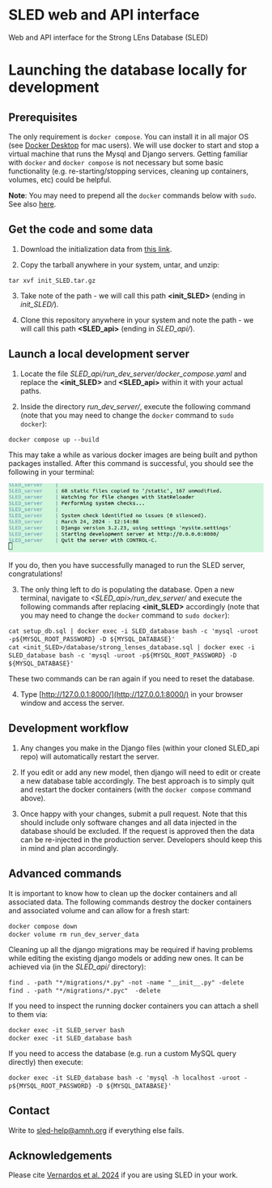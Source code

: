 # SLED web and API interface
Web and API interface for the Strong LEns Database (SLED)


# Launching the database locally for development


## Prerequisites

The only requirement is `docker compose`. You can install it in all major OS (see [Docker Desktop](https://docs.docker.com/desktop/install/mac-install/) for mac users). We will use docker to start and stop a virtual machine that runs the Mysql and Django servers. Getting familiar with `docker` and `docker compose` is not necessary but some basic functionality (e.g. re-starting/stopping services, cleaning up containers, volumes, etc) could be helpful.

**Note**: You may need to prepend all the `docker` commands below with `sudo`. See also [here](https://docs.docker.com/engine/install/linux-postinstall/).



## Get the code and some data

1. Download the initialization data from [this link]().

2. Copy the tarball anywhere in your system, untar, and unzip:
```
tar xvf init_SLED.tar.gz
```

3. Take note of the path - we will call this path **<init_SLED>** (ending in *init_SLED/*).

4. Clone this repository anywhere in your system and note the path - we will call this path **<SLED_api>** (ending in *SLED_api/*).



## Launch a local development server

1. Locate the file *SLED_api/run_dev_server/docker_compose.yaml* and replace the **<init_SLED>** and **<SLED_api>** within it with your actual paths.

2. Inside the directory *run_dev_server/*, execute the following command (note that you may need to change the `docker` command to `sudo docker`):
```
docker compose up --build
```
This may take a while as various docker images are being built and python packages installed.
After this command is successful, you should see the following in your terminal:

![Django server launched in the terminal](/run_dev_server/django_success.png)

If you do, then you have successfully managed to run the SLED server, congratulations!

3. The only thing left to do is populating the database. Open a new terminal, navigate to *<SLED_api>/run_dev_server/* and execute the following commands after replacing **<init_SLED>** accordingly (note that you may need to change the `docker` command to `sudo docker`):
```
cat setup_db.sql | docker exec -i SLED_database bash -c 'mysql -uroot -p${MYSQL_ROOT_PASSWORD} -D ${MYSQL_DATABASE}'
cat <init_SLED>/database/strong_lenses_database.sql | docker exec -i SLED_database bash -c 'mysql -uroot -p${MYSQL_ROOT_PASSWORD} -D ${MYSQL_DATABASE}'
```
These two commands can be ran again if you need to reset the database.

4. Type [http://127.0.0.1:8000/](http://127.0.0.1:8000/) in your browser window and access the server.



## Development workflow

1. Any changes you make in the Django files (within your cloned SLED_api repo) will automatically restart the server. 

2. If you edit or add any new model, then django will need to edit or create a new database table accordingly. The best approach is to simply quit and restart the docker containers (with the `docker compose` command above).

3. Once happy with your changes, submit a pull request. Note that this should include only software changes and all data injected in the database should be excluded. If the request is approved then the data can be re-injected in the production server. Developers should keep this in mind and plan accordingly.



## Advanced commands

It is important to know how to clean up the docker containers and all associated data. The following commands destroy the docker containers and associated volume and can allow for a fresh start:
```
docker compose down
docker volume rm run_dev_server_data
```

Cleaning up all the django migrations may be required if having problems while editing the existing django models or adding new ones. It can be achieved via (in the *SLED_api/* directory):
```
find . -path "*/migrations/*.py" -not -name "__init__.py" -delete 
find . -path "*/migrations/*.pyc"  -delete
```

If you need to inspect the running docker containers you can attach a shell to them via:
```
docker exec -it SLED_server bash
docker exec -it SLED_database bash
```

If you need to access the database (e.g. run a custom MySQL query directly) then execute:
```
docker exec -it SLED_database bash -c 'mysql -h localhost -uroot -p${MYSQL_ROOT_PASSWORD} -D ${MYSQL_DATABASE}'
```




## Contact

Write to <sled-help@amnh.org> if everything else fails.


## Acknowledgements

Please cite [Vernardos et al. 2024]() if you are using SLED in your work.

